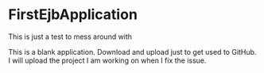 FirstEjbApplication
===================

This is just a test to mess around with

This is a blank application.
Download and upload just to get used to GitHub.
I will upload the project I am working on when I fix the issue.
